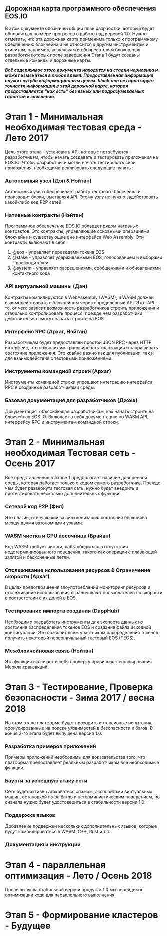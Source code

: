 ## Дорожная карта программного обеспечения EOS.IO

В этом документе обозначен общий план разработки, который будет обновляться по мере прогресса в работе над версией 1.0. Нужно отметить, что эта дорожная карта применима только к программному обеспечению блокчейна и не относится к другим инструментам и утилитам, например, кошелькам и обозревателям блоков, для разработки которых после завершения Этапа 1 будут созданы отдельные команды и дорожные карты.

***Всё содержимое этого документа находится на стадии черновика и может измениться в любое время. Предоставленная информация служит сугубо информационным целям. block.one не гарантирует точности информации в этой дорожной карте, которая предоставляется "как есть" без явных или подразумеваемых гарантий и заявлений.***

# Этап 1 - Минимальная необходимая тестовая среда - Лето 2017

Цель этого этапа - установить API, которые потребуются разработчикам, чтобы начать создавать и тестировать приложения на EOS.IO. Чтобы разработчики могли начать тестировать свои приложения, необходимо реализовать следующие пункты:

### Автономный узел (Дэн & Нэйтан)

Автономный узел обеспечивает работу тестового блокчейна и производит блоки, выставляя API. Этому узлу не нужно задействовать какой-либо код P2P сетей.

### Нативные контракты (Нэйтан)

Программное обеспечение EOS.IO обладает рядом нативных контрактов. Это контракты, управляющие основными операциями блокчейна и существующие вне интерфейса Web Assembly. Эти контракты включают в себя:

  1. @eos - управляет переводами токена EOS
  2. @stake - управляет удерживаемыми EOS, голосованием и выборами Производителей
  3. @system - управляет разрешениями, сообщениями и обновлениями контактного кода

### API виртуальной машины (Дэн)

Контракты компилируются в WebAssembly (WASM), и WASM должен взаимодействовать с блокчейном через определенный API. Этот API - то, от чего зависит возможность разработчиков строить приложения и стабильно контролировать процесс, прежде чем разработчики действительно смогут начать строить на EOS.

### Интерфейс RPC (Архаг, Нэйтан)

Разработчикам будет предоставлен простой JSON RPC через HTTP интерфейс, что позволит им транслировать транзакции и запрашивать состояние приложения. Это крайне важно как для публикации, так и для взаимодействия с тестовыми приложениями.

### Инструменты командной строки (Архаг)

Инструменты командной строки упрощают интеграцию интерфейса RPC в созданные разработчиками среды.

### Базовая документация для разработчиков (Джош)

Документация, объясняющая разработчикам, как начать строить на блокчейнах EOS.IO. Включает в себя документацию по WASM API, интерфейсу RPC и инструментам командной строки.

# Этап 2 - Минимальная необходимая Тестовая сеть - Осень 2017

Всё представленное в Этапе 1 предполагает наличие доверенной среды, которая работает только с кодом самого разработчика. Прежде чем будет развернута тестовая сеть, нужно будет внедрить и протестировать несколько дополнительных функций.

### Сетевой код P2P (Фил)

Это плагин, отвечающий за синхронизацию состояния блокчейна между двумя автономными узлами.

### WASM чистка и CPU песочница (Брайан)

Код WASM требует чистки, дабы убедиться в отсутствии недетерминированного поведения, такого как операции с плавающей запятой и бесконечные петли.

### Отслеживание использования ресурсов & Ограничение скорости (Архаг)

В целях предотвращения злоупотреблений мониторинг ресурсов и отслеживание использования ограничивают пользователей по скорости в соответствии с их долей в EOS.

### Тестирование импорта создания (DappHub)

Необходимо разработать инструменты для экспорта данных из состояния распределения токенов EOS и создания файла исходной конфигурации. Это позволит всем участникам распределения токенов получить некоторый первоначальный тестовый EOS (TEOS).

### Межблокчейновая связь (Нэйтан)

Эта функция включает в себя проверку правильности хэширования Меркла транзакций.

# Этап 3 - Тестирование, Проверка безопасности - Зима 2017 / весна 2018

На этом этапе платформа будет проходить интенсивные испытания, сфокусированные на поиске уязвимостей в безопасности и багов. В конце 3-го этапа будет выпущена версия 1.0.

### Разработка примеров приложений

Примеры приложений необходимы для доказательства того, что платформа предоставляет реальным разработчикам все необходимые функции.

### Баунти за успешную атаку сети

Сеть будет активно атаковаться спамом, эксплойтами виртуальных машин, остановкой из-за багов и нетерминистическим поведением, но сначала нужно будет удостовериться в стабильности версии 1.0.

### Поддержка языков

Добавление поддержки нескольких дополнительных языков, которые будут компилироваться в WASM: C++, Rust и т.п.

### Документация и инструкции

# Этап 4 - параллельная оптимизация - Лето / Осень 2018

После выпуска стабильной версии продукта 1.0 мы перейдем к оптимизации кода для параллельного выполнения.

# Этап 5 - Формирование кластеров - Будущее